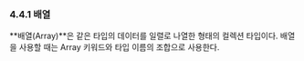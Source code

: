 ### 4.4.1 배열
**배열(Array)**은 같은 타입의 데이터를 일렬로 나열한 형태의 컬렉션 타입이다.
배열을 사용할 때는 Array 키워드와 타입 이름의 조합으로 사용한다.
